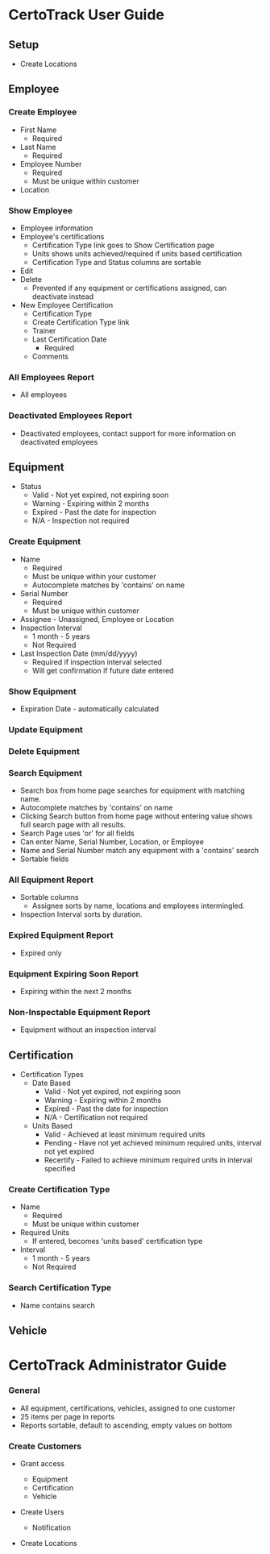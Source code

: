 # CertoTrack User Guide

## Setup

* Create Locations

## Employee

### Create Employee

* First Name
    * Required
* Last Name
    * Required
* Employee Number
    * Required
    * Must be unique within customer
* Location

### Show Employee

* Employee information
* Employee's certifications
    * Certification Type link goes to Show Certification page
    * Units shows units achieved/required if units based certification
    * Certification Type and Status columns are sortable
* Edit
* Delete
   * Prevented if any equipment or certifications assigned, can deactivate instead
* New Employee Certification
   * Certification Type
   * Create Certification Type link
   * Trainer
   * Last Certification Date
       * Required
   * Comments

### All Employees Report

* All employees

### Deactivated Employees Report

* Deactivated employees, contact support for more information on deactivated employees

## Equipment

* Status
    * Valid - Not yet expired, not expiring soon
    * Warning - Expiring within 2 months
    * Expired - Past the date for inspection
    * N/A - Inspection not required

### Create Equipment

* Name
    * Required
    * Must be unique within your customer
    * Autocomplete matches by 'contains' on name
* Serial Number
    * Required
    * Must be unique within customer
* Assignee - Unassigned, Employee or Location
* Inspection Interval
    * 1 month - 5 years
    * Not Required
* Last Inspection Date (mm/dd/yyyy)
    * Required if inspection interval selected
    * Will get confirmation if future date entered

### Show Equipment

* Expiration Date - automatically calculated

### Update Equipment

### Delete Equipment

### Search Equipment

* Search box from home page searches for equipment with matching name.
* Autocomplete matches by 'contains' on name
* Clicking Search button from home page without entering value shows full search page with all results.
* Search Page uses 'or' for all fields
* Can enter Name, Serial Number, Location, or Employee
* Name and Serial Number match any equipment with a 'contains' search
* Sortable fields

### All Equipment Report

* Sortable columns
    * Assignee sorts by name, locations and employees intermingled.
* Inspection Interval sorts by duration.

### Expired Equipment Report

* Expired only

### Equipment Expiring Soon Report

* Expiring within the next 2 months

### Non-Inspectable Equipment Report

*  Equipment without an inspection interval

## Certification

* Certification Types
    * Date Based
        * Valid - Not yet expired, not expiring soon
        * Warning - Expiring within 2 months
        * Expired - Past the date for inspection
        * N/A - Certification not required
    * Units Based
        * Valid - Achieved at least minimum required units
        * Pending - Have not yet achieved minimum required units, interval not yet expired
        * Recertify - Failed to achieve minimum required units in interval specified

### Create Certification Type

* Name
    * Required
    * Must be unique within customer
* Required Units
   * If entered, becomes 'units based' certification type
* Interval
    * 1 month - 5 years
    * Not Required

### Search Certification Type

* Name contains search

## Vehicle

# CertoTrack Administrator Guide

### General
* All equipment, certifications, vehicles, assigned to one customer
* 25 items per page in reports
* Reports sortable, default to ascending, empty values on bottom

### Create Customers

* Grant access
    * Equipment
    * Certification
    * Vehicle

* Create Users
    * Notification

* Create Locations
